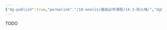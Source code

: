 ```yaml
---
{"dg-publish":true,"permalink":"/10-anolis/基础必学课程/14.3-防火墙/","dgPassFrontmatter":true}
---
```


TODO
